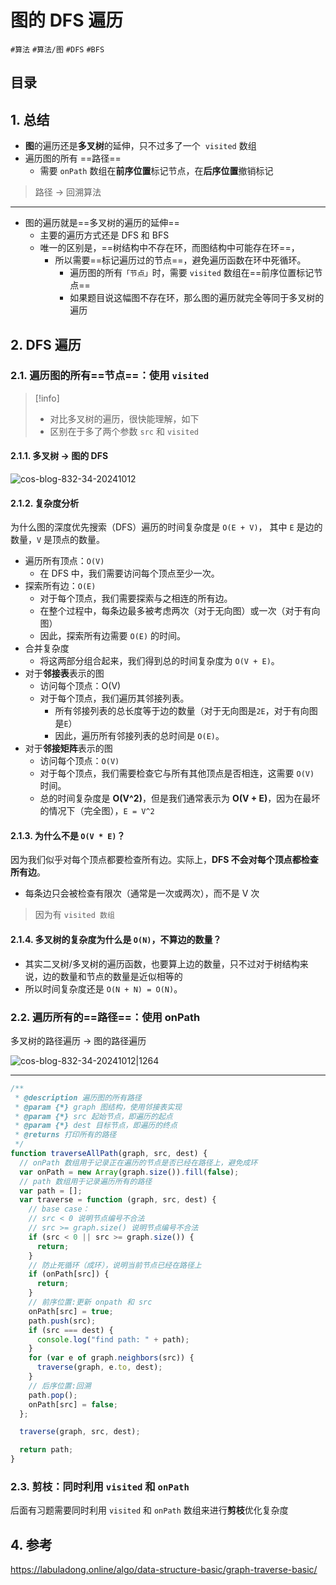 
# 图的 DFS 遍历

`#算法` `#算法/图` `#DFS` `#BFS`  


## 目录
<!-- toc -->
 ## 1. 总结 

- **图**的遍历还是**多叉树**的延伸，只不过多了一个  `visited` 数组
- 遍历图的所有 ==路径==
	- 需要 `onPath` 数组在**前序位置**标记节点，在**后序位置**撤销标记

>  路径 →  回溯算法

---

- 图的遍历就是==多叉树的遍历的延伸==
	- 主要的遍历方式还是 DFS 和 BFS
	- 唯一的区别是，==树结构中不存在环，而图结构中可能存在环==，
		- 所以需要==标记遍历过的节点==，避免遍历函数在环中死循环。
			- 遍历图的所有`「节点」`时，需要 `visited` 数组在==前序位置标记节点==
			- 如果题目说这幅图不存在环，那么图的遍历就完全等同于多叉树的遍历

## 2. DFS 遍历

### 2.1.  遍历图的所有==节点==：使用 `visited`

> [!info]
> 
> - 对比多叉树的遍历，很快能理解，如下
> -  区别在于多了两个参数 `src` 和 `visited`

#### 2.1.1. 多叉树  →   图的 DFS 

![cos-blog-832-34-20241012](https://blog-1310531898.cos.ap-beijing.myqcloud.com/832-34-20241012/Pasted%20image%2020240915191951.png)

#### 2.1.2. 复杂度分析

为什么图的深度优先搜索（DFS）遍历的时间复杂度是 `O(E + V)`， 其中 `E` 是边的数量，`V` 是顶点的数量。

- 遍历所有顶点：`O(V)`
	- 在 DFS 中，我们需要访问每个顶点至少一次。
- 探索所有边：`O(E)`
	- 对于每个顶点，我们需要探索与之相连的所有边。
	- 在整个过程中，每条边最多被考虑两次（对于无向图）或一次（对于有向图）
	- 因此，探索所有边需要 `O(E)` 的时间。
- 合并复杂度
	- 将这两部分组合起来，我们得到总的时间复杂度为 `O(V + E)`。
- 对于**邻接表**表示的图
	- 访问每个顶点：O(V)
	- 对于每个顶点，我们遍历其邻接列表。
		- 所有邻接列表的总长度等于边的数量（对于无向图是`2E`，对于有向图是`E`）
		- 因此，遍历所有邻接列表的总时间是 `O(E)`。
- 对于**邻接矩阵**表示的图
	- 访问每个顶点：`O(V)`
	- 对于每个顶点，我们需要检查它与所有其他顶点是否相连，这需要 `O(V)` 时间。
	- 总的时间复杂度是 **O(V^2)**，但是我们通常表示为 **O(V + E)**，因为在最坏的情况下（完全图），`E = V^2` 

#### 2.1.3. 为什么不是 `O(V * E)`？

因为我们似乎对每个顶点都要检查所有边。实际上，**DFS 不会对每个顶点都检查所有边**。
- 每条边只会被检查有限次（通常是一次或两次），而不是 V 次

> 因为有 `visited 数组`

#### 2.1.4. 多叉树的复杂度为什么是 `O(N)`，不算边的数量？

- 其实二叉树/多叉树的遍历函数，也要算上边的数量，只不过对于树结构来说，边的数量和节点的数量是近似相等的
- 所以时间复杂度还是 `O(N + N) = O(N)`。

### 2.2. 遍历所有的==路径==：使用 onPath

多叉树的路径遍历 → 图的路径遍历 

![cos-blog-832-34-20241012|1264](https://blog-1310531898.cos.ap-beijing.myqcloud.com/832-34-20241012/Pasted%20image%2020240915202726.png)

---


```js hl:15,16,24,33
/**
 * @description 遍历图的所有路径
 * @param {*} graph 图结构，使用邻接表实现
 * @param {*} src 起始节点，即遍历的起点
 * @param {*} dest 目标节点，即遍历的终点
 * @returns 打印所有的路径
 */
function traverseAllPath(graph, src, dest) {
  // onPath 数组用于记录正在遍历的节点是否已经在路径上，避免成环
  var onPath = new Array(graph.size()).fill(false);
  // path 数组用于记录遍历所有的路径
  var path = [];
  var traverse = function (graph, src, dest) {
    // base case：
    // src < 0 说明节点编号不合法
    // src >= graph.size() 说明节点编号不合法
    if (src < 0 || src >= graph.size()) {
      return;
    }
    // 防止死循环（成环），说明当前节点已经在路径上
    if (onPath[src]) {
      return;
    }
    // 前序位置:更新 onpath 和 src
    onPath[src] = true;
    path.push(src);
    if (src === dest) {
      console.log("find path: " + path);
    }
    for (var e of graph.neighbors(src)) {
      traverse(graph, e.to, dest);
    }
    // 后序位置:回溯
    path.pop();
    onPath[src] = false;
  };

  traverse(graph, src, dest);

  return path;
}
```

### 2.3. 剪枝：同时利用 `visited` 和 `onPath` 

后面有习题需要同时利用 `visited` 和 `onPath` 数组来进行**剪枝**优化复杂度

## 4. 参考

https://labuladong.online/algo/data-structure-basic/graph-traverse-basic/
